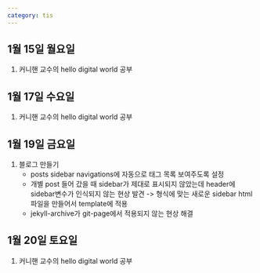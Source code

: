 ```yaml
---
category: tis
---
```

## 1월 15일 월요일

1. 커니핸 교수의 hello digital world 공부


## 1월 17일 수요일

1. 커니핸 교수의 hello digital world 공부

## 1월 19일 금요일

1. 블로그 만들기
   * posts sidebar navigations에 자동으로 태그 목록 보여주도록 설정
   * 개별 post 들어 갔을 때 sidebar가 제대로 표시되지 않았는데 header에 sidebar변수가 인식되지 않는 현상 발견
     -> 형식에 맞는 새로운 sidebar html 파일을 만들어서 template에 적용
   * jekyll-archive가 git-page에서 적용되지 않는 현상 해결

## 1월 20일 토요일

1. 커니핸 교수의 hello digital world 공부
